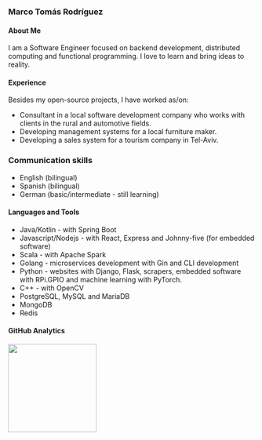 ### Marco Tomás Rodríguez

#### About Me

I am a Software Engineer focused on backend development, distributed computing and functional programming. I love to learn and bring ideas to reality.

#### Experience

Besides my open-source projects, I have worked as/on:

 - Consultant in a local software development company who works with clients in the rural and automotive fields.
 - Developing management systems for a local furniture maker.
 - Developing a sales system for a tourism company in Tel-Aviv.
 
### Communication skills

 - English (bilingual)
 - Spanish (bilingual)
 - German (basic/intermediate - still learning)

#### Languages and Tools

- Java/Kotlin - with Spring Boot
- Javascript/Nodejs - with React, Express and Johnny-five (for embedded software)
- Scala - with Apache Spark
- Golang - microservices development with Gin and CLI development
- Python - websites with Django, Flask, scrapers, embedded software with RPi.GPIO and machine learning with PyTorch.
- C++ - with OpenCV
- PostgreSQL, MySQL and MariaDB
- MongoDB
- Redis

#### GitHub Analytics

<p align="left">
<a href="https://github.com/MarcoTomasRodriguez">
  <img height="180em" src="https://github-readme-stats-eight-theta.vercel.app/api/top-langs/?username=MarcoTomasRodriguez&layout=compact&theme=vue-dark" />
</a>
</p>
